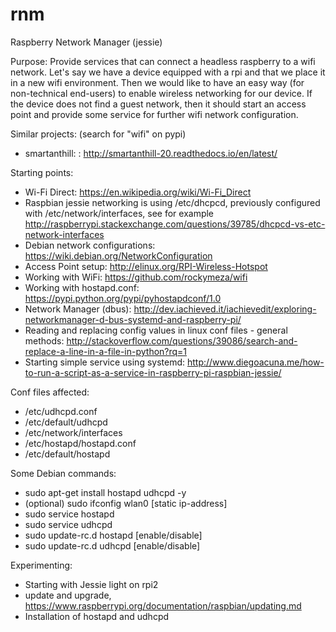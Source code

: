 # rnm
Raspberry Network Manager (jessie)

Purpose: Provide services that can connect a headless raspberry to a wifi network. Let's say we have a device equipped with a rpi and that we place it in a new wifi environment. Then we would like to have an easy way (for non-technical end-users) to enable wireless networking for our device. If the device does not find a guest network, then it should start an access point and provide some service for further wifi network configuration.

Similar projects:
(search for "wifi" on pypi)
- smartanthill: : http://smartanthill-20.readthedocs.io/en/latest/

Starting points:
- Wi-Fi Direct: https://en.wikipedia.org/wiki/Wi-Fi_Direct
- Raspbian jessie networking is using /etc/dhcpcd, previously configured with /etc/network/interfaces, see for example http://raspberrypi.stackexchange.com/questions/39785/dhcpcd-vs-etc-network-interfaces
- Debian network configurations: https://wiki.debian.org/NetworkConfiguration
- Access Point setup: http://elinux.org/RPI-Wireless-Hotspot
- Working with WiFi: https://github.com/rockymeza/wifi
- Working with hostapd.conf: https://pypi.python.org/pypi/pyhostapdconf/1.0
- Network Manager (dbus): http://dev.iachieved.it/iachievedit/exploring-networkmanager-d-bus-systemd-and-raspberry-pi/
- Reading and replacing config values in linux conf files - general methods: http://stackoverflow.com/questions/39086/search-and-replace-a-line-in-a-file-in-python?rq=1
- Starting simple service using systemd: http://www.diegoacuna.me/how-to-run-a-script-as-a-service-in-raspberry-pi-raspbian-jessie/ 

Conf files affected:
- /etc/udhcpd.conf
- /etc/default/udhcpd
- /etc/network/interfaces
- /etc/hostapd/hostapd.conf 
- /etc/default/hostapd

Some Debian commands:
- sudo apt-get install hostapd udhcpd -y
- (optional) sudo ifconfig wlan0 [static ip-address]
- sudo service hostapd <action>
- sudo service udhcpd <action>
- sudo update-rc.d hostapd [enable/disable]
- sudo update-rc.d udhcpd [enable/disable]

Experimenting:
- Starting with Jessie light on rpi2
- update and upgrade, https://www.raspberrypi.org/documentation/raspbian/updating.md
- Installation of hostapd and udhcpd
